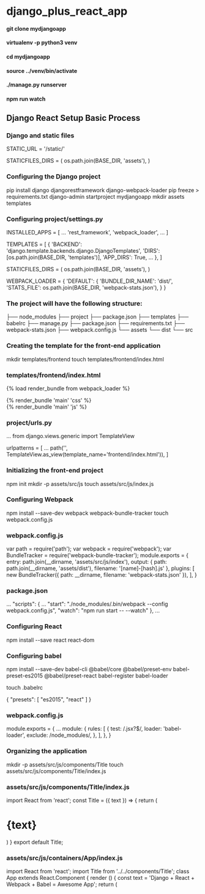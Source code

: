 # django_plus_react_app

#### git clone mydjangoapp
#### virtualenv -p python3 venv
#### cd mydjangoapp
#### source ../venv/bin/activate
#### ./manage.py runserver
#### npm run watch



## Django React Setup Basic Process

### Django and static files

STATIC_URL = '/static/'

STATICFILES_DIRS = (
    os.path.join(BASE_DIR, 'assets'),
)

### Configuring the Django project

pip install django djangorestframework django-webpack-loader
pip freeze > requirements.txt
django-admin startproject mydjangoapp
mkdir assets templates

### Configuring project/settings.py

INSTALLED_APPS = [
  ...
  'rest_framework',
  'webpack_loader',
  ...
]

TEMPLATES = [
    {
        'BACKEND': 'django.template.backends.django.DjangoTemplates',
        'DIRS': [os.path.join(BASE_DIR, 'templates')],
        'APP_DIRS': True,
        ...
    },
]

STATICFILES_DIRS = (
    os.path.join(BASE_DIR, 'assets'),
)

WEBPACK_LOADER = {
    'DEFAULT': {
        'BUNDLE_DIR_NAME': 'dist/',
        'STATS_FILE': os.path.join(BASE_DIR, 'webpack-stats.json'),
    }
}

### The project will have the following structure:
├── node_modules
├── project
├── package.json
├── templates
├── babelrc
├── manage.py
├── package.json
├── requirements.txt
├── webpack-stats.json
├── webpack.config.js
└── assets
    └── dist
    └── src


### Creating the template for the front-end application
mkdir templates/frontend
touch templates/frontend/index.html

### templates/frontend/index.html
{% load render_bundle from webpack_loader %}
<!DOCTYPE html>
<html>
<head>
    <meta charset="UTF-8">
    <title>Django React Webpack</title>
    <!-- Webpack rendered CSS -->
    {% render_bundle 'main' 'css' %}
</head>
<body>
    <div id="react-app"></div>
    <!-- Webpack rendered JS -->
    {% render_bundle 'main' 'js' %}
</body>
</html>

### project/urls.py
...
from django.views.generic import TemplateView

urlpatterns = [
    ...
    path('', TemplateView.as_view(template_name='frontend/index.html')),
]

### Initializing the front-end project

npm init
mkdir -p assets/src/js
touch assets/src/js/index.js

### Configuring Webpack
npm install --save-dev webpack webpack-bundle-tracker
touch webpack.config.js

### webpack.config.js

var path = require('path');
var webpack = require('webpack');
var BundleTracker = require('webpack-bundle-tracker');
module.exports = {
  entry:  path.join(__dirname, 'assets/src/js/index'),
  output: {
    path: path.join(__dirname, 'assets/dist'),
    filename: '[name]-[hash].js'
  },
  plugins: [
    new BundleTracker({
      path: __dirname,
      filename: 'webpack-stats.json'
    }),
  ],
}

### package.json

...
"scripts": {
  ...
  "start": "./node_modules/.bin/webpack --config webpack.config.js",
  "watch": "npm run start -- --watch"
},
...


### Configuring React
npm install --save react react-dom


### Configuring babel

npm install --save-dev babel-cli @babel/core @babel/preset-env babel-preset-es2015 @babel/preset-react babel-register babel-loader

touch .babelrc

{
    "presets": [
      "es2015", "react"
    ]
}

### webpack.config.js

module.exports = {
    ...
    module: {
      rules: [
        {
          test: /\.jsx?$/,
          loader: 'babel-loader',
          exclude: /node_modules/,
        },
      ],
    },
}

### Organizing the application
mkdir -p assets/src/js/components/Title
touch assets/src/js/components/Title/index.js

### assets/src/js/components/Title/index.js

import React from 'react';
const Title = ({ text }) => {
  return (
    <h1>{text}</h1>
  )
}
export default Title;

### assets/src/js/containers/App/index.js

import React from 'react';
import Title from '../../components/Title';
class App extends React.Component {
  render () {
    const text = 'Django + React + Webpack + Babel = Awesome App';
    return (
      <Title text={text} />
    )
  }
}
export default App;

### assets/src/js/index.js
import React from 'react';
import ReactDOM from 'react-dom';
import App from './containers/App';
ReactDOM.render(<App />, document.getElementById('react-app'));

### Adding styles
npm install --save-dev css-loader style-loader sass-loader node-sass extract-text-webpack-plugin

npm install extract-text-webpack-plugin@4.0.0-alpha.0

### webpack.config.js

...
var ExtractText = require('extract-text-webpack-plugin');
module.exports = {
    ...
    plugins: [
      ...
      new ExtractText({
        filename: '[name]-[hash].css'
      }),
    ],
    module: {
      rules: [
        ...
        {
          test: /\.css$/,
          loader: ['style-loader', 'css-loader'],
        },
        {
          test: /\.scss$/,
          use: ExtractText.extract({
            fallback: 'style-loader',
            use: ['css-loader', 'sass-loader']
          })
        },
      ],
    },
}

### CSS files
mkdir assets/src/scss
touch assets/src/scss/index.scss assets/src/scss/title.scss

### assets/src/scss/index.scss
@import "./title";

### assets/src/scss/title.scss

.title {
  color: red;
}

### assets/src/js/index.js
...
import '../scss/index.scss';
...

### assets/src/js/components/Title/index.js

...
    <h1 className="title">{text}</h1>
...
